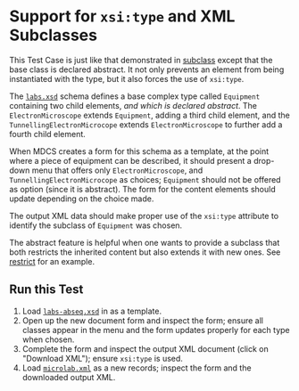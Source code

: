 # Support for `xsi:type` and XML Subclasses

This Test Case is just like that demonstrated in
[subclass](../subclass) except that the base class is declared
abstract.  It not only prevents an element from being instantiated
with the type, but it also forces the use of `xsi:type`.  

The [`labs.xsd`](labs.xsd) schema defines a base complex type called
`Equipment` containing two child elements, _and which is declared
abstract_.  The `ElectronMicroscope` extends `Equipment`, adding a
third child element, and the `TunnellingElectronMicrocope` extends
`ElectronMicroscope` to further add a fourth child element.

When MDCS creates a form for this schema as a template, at the point
where a piece of equipment can be described, it should present a
drop-down menu that offers only `ElectronMicroscope`, and
`TunnellingElectronMicrocope` as choices; `Equipment` should not be
offered as option (since it is abstract).  The form for the content
elements should update depending on the choice made.

The output XML data should make proper use of the `xsi:type` attribute
to identify the subclass of `Equipment` was chosen.

The abstract feature is helpful when one wants to provide a subclass
that both restricts the inherited content but also extends it with new
ones.  See [restrict](../restrict) for an example.

## Run this Test

1. Load [`labs-abseq.xsd`](labs-abseq.xsd) in as a template.
2. Open up the new document form and inspect the form; ensure all
   classes appear in the menu and the form updates properly for each
   type when chosen.
3. Complete the form and inspect the output XML document (click on
   "Download XML"); ensure `xsi:type` is used.
4. Load [`microlab.xml`](microlab.xml) as a new records; inspect 
   the form and the downloaded output XML. 

